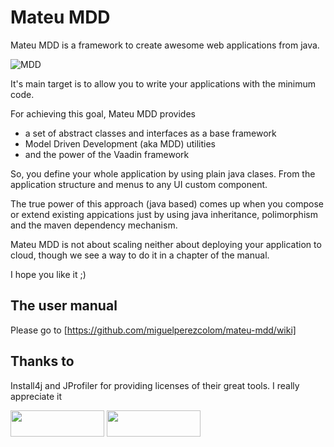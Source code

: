 # Mateu MDD

Mateu MDD is a framework to create awesome web applications from java.


![MDD](https://github.com/miguelperezcolom/mateu-mdd/blob/master/doc/images/arquetipo1.png?raw=true)

It's main target is to allow you to write your applications with the minimum code.


For achieving this goal, Mateu MDD provides 

- a set of abstract classes and interfaces as a base framework
- Model Driven Development (aka MDD) utilities
- and the power of the Vaadin framework


So, you define your whole application by using plain java clases. From the application structure and menus to any UI custom component.


The true power of this approach (java based) comes up when you compose or extend existing appications just by using java inheritance, polimorphism and the maven dependency mechanism.


Mateu MDD is not about scaling neither about deploying your application to cloud, though we see a way to do it in a chapter of the manual.


I hope you like it ;)

## The user manual



Please go to [https://github.com/miguelperezcolom/mateu-mdd/wiki]



## Thanks to

Install4j and JProfiler for providing licenses of their great tools. I really appreciate it

<img class="image-margin" width="150" height="42" src="https://www.ej-technologies.com/images/product_banners/install4j_large.png">

<img class="image-margin" width="150" height="42" src="https://www.ej-technologies.com/images/product_banners/jprofiler_large.png">
